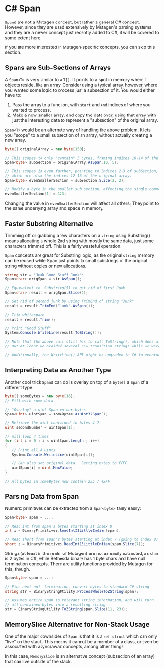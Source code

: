 # C# Span
`Span`s are not a Mutagen concept, but rather a general C# concept.  However, since they are used extensively by Mutagen's parsing systems and they are a newer concept just recently added to C#, it will be covered to some extent here.

If you are more interested in Mutagen-specific concepts, you can skip this section.

## Spans are Sub-Sections of Arrays
A `Span<T>` is very similar to a `T[]`.  It points to a spot in memory where T objects reside, like an array.  Consider using a typical array, however, where you wanted some logic to process just a subsection of it.  You would either have to:
1) Pass the array to a function, with `start` and `end` indices of where you wanted to process.
2) Make a new smaller array, and copy the data over, using that array with just the interesting data to represent a "subsection" of the original array.

`Span<T>` would be an alternate way of handling the above problem.  It lets you "scope" to a small subsection of an array, without actually creating a new array.
```cs
byte[] originalArray = new byte[150];

// This scopes to only "contain" 5 bytes, framing indices 10-14 of the original array
Span<byte> subSection = originalArray.AsSpan(10, 5);

// This scopes in even farther, pointing to indices 2-3 of subSection,
// which are also the indices 12-13 of the original array.
Span<byte> evenSmallerSection = subSection.Slice(2, 2);

// Modify a byte in the smaller sub section, affecting the single common array at index 13
evenSmallerSection[1] = 123;
```

Changing the value in `evenSmallerSection` will affect all others; They point to the same underlying array and space in memory.

## Faster Substring Alternative
Trimming off or grabbing a few characters on a `string` using Substring() means allocating a whole 2nd string with mostly the same data, just some characters trimmed off.  This is a fairly wasteful operation.

`Span` concepts are great for Substring logic, as the original `string` memory can be reused while Span<char> just points to small substrings of the original string without copies or new allocations.

```cs
string str = "Junk Good Stuff Junk";
Span<char> origSpan = str.AsSpan();

// Equivalent to .Substring(5) to get rid of first Junk
Span<char> result = origSpan.Slice(4);

// Get rid of second junk by using TrimEnd of string "Junk"
result = result.TrimEnd("Junk".AsSpan());

// Trim whitespace
result = result.Trim();

// Print "Good Stuff"
System.Console.WriteLine(result.ToString());

// Note that the above call still has to call ToString(), which does allocate a new string with "Good Stuff".
// But at least we avoided several new transition strings while we were processing to our end result.

// Additionally, the WriteLine() API might be upgraded in C# to eventually take ReadOnlySpan<char> as input, too
```

## Interpreting Data as Another Type
Another cool trick `Span`s can do is overlay on top of a `byte[]` a `Span` of a different type:
```cs
byte[] someBytes = new byte[16];
// Fill with some data

// "Overlay" a uint Span on our bytes
Span<uint> uintSpan = someBytes.AsUInt32Span();

// Retrieve the uint contained in bytes 4-7
uint secondNumber = uintSpan[1];

// Will loop 4 times
for (int i = 0 ; i < uintSpan.Length ; i++) 
{
   // Print all 4 uints
   System.Console.WriteLine(uintSpan[i]);

   // Can also set original data.  Setting bytes to FFFF
   uintSpan[i] = uint.MaxValue;
}

// All bytes in someBytes now contain 255 / 0xFF
```

## Parsing Data from Span
Numeric primitives can be extracted from a `Span<byte>` fairly easily:
```cs
Span<byte> span = ...;

// Read int from span's bytes starting at index 0
int i = BinaryPrimitives.ReadInt32LittleEndian(span);

// Read short from span's bytes starting at index 7 (going to index 8)
short s = BinaryPrimitives.ReadInt16LittleEndian(span.Slice(7));
```

Strings (at least in the realm of Mutagen) are not as easily extracted, as `char` is 2 bytes in C#, while Bethesda binary has 1 byte chars and have null termination concepts.  There are utility functions provided by Mutagen for this, though.
```cs
Span<byte> span = ...;

// Find next null termination, convert bytes to standard C# string
string str = BinaryStringUtility.ProcessWholeToZString(span);

// Assumes entire span is relevant string information, and will turn
// all contained bytes into a resulting string
str = BinaryStringUtility.ToZString(span.Slice(11, 23));
```

## MemorySlice Alternative for Non-Stack Usage
One of the major downsides of `Span` is that it is a `ref struct` which can only "live" on the stack.  This means it cannot be a member of a class, or even be associated with async/await concepts, among other things.

In this case, `MemorySlice` is an alternative concept (subsection of an array) that can live outside of the stack.
